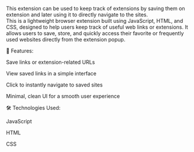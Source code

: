 This extension can be used to keep track of extensions by saving them on extension and later using it to 
directly navigate to the sites.              
This is a lightweight browser extension built using JavaScript, HTML, and CSS, designed to help users keep track of useful web links or extensions. It allows users to save, store, and quickly access their favorite or frequently used websites directly from the extension popup.

🚀 Features:

Save links or extension-related URLs

View saved links in a simple interface

Click to instantly navigate to saved sites

Minimal, clean UI for a smooth user experience

🛠️ Technologies Used:

JavaScript 

HTML

CSS
